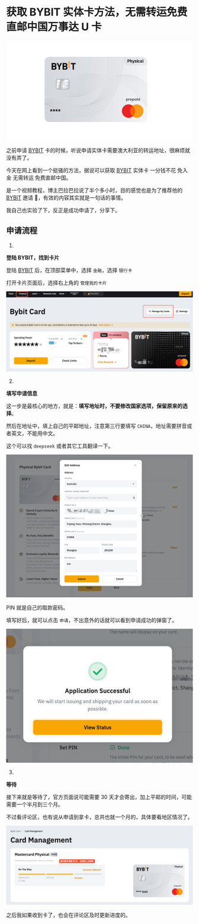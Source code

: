 # 获取 BYBIT 实体卡方法，无需转运免费直邮中国万事达 U 卡

![SCR-20250911-pehl](./assets/20250911-Bybit实体卡/SCR-20250911-pehl.jpg)

之前申请 [BYBIT](https://www.bybitglobal.com/invite?ref=ZGPJZPD) 卡的时候，听说申请实体卡需要澳大利亚的转运地址，很麻烦就没有弄了。

今天在网上看到一个挺骚的方法，据说可以获取 [BYBIT](https://www.bybitglobal.com/invite?ref=ZGPJZPD) 实体卡 一分钱不花 免入金 无需转运 免费直邮中国。

是一个视频教程，博主巴拉巴拉说了半个多小时，目的感觉也是为了推荐他的 [BYBIT](https://www.bybitglobal.com/invite?ref=ZGPJZPD) 邀请 🐴，有效的内容其实就是一句话的事情。

我自己也实验了下，反正是成功申请了，分享下。

## 申请流程

1.

**登陆 BYBIT，找到卡片**

登陆 [BYBIT](https://www.bybitglobal.com/invite?ref=ZGPJZPD) 后，在顶部菜单中，选择 `金融`，选择 `银行卡`

打开卡片页面后，选择右上角的 `管理我的卡片`

![SCR-20250911-pgaf](./assets/20250911-Bybit实体卡/SCR-20250911-pgaf.jpg)

2.

**填写申请信息**

这一步是最核心的地方，就是：**填写地址时，不要修改国家选项，保留原来的选择**。

然后在地址中，填上自己的平邮地址，注意第三行要填写 `CHINA`，地址需要拼音或者英文，不能用中文。

这个可以找 `deepseek` 或者其它工具翻译一下。

![SCR-20250911-osjr-2](./assets/20250911-Bybit实体卡/SCR-20250911-osjr-2.jpg)

PIN 就是自己的取款密码。

填写好后，就可以点击 `申请`，不出意外的话就可以看到申请成功的弹窗了。

![SCR-20250911-otem](./assets/20250911-Bybit实体卡/SCR-20250911-otem.jpg)

3.

**等待**

接下来就是等待了，官方页面说可能需要 30 天才会寄出，加上平邮的时间，可能需要一个半月到三个月。

不过看评论区，也有说从申请到拿卡，总共也就一个月的，具体要看地区情况了。

![SCR-20250911-otqe](./assets/20250911-Bybit实体卡/SCR-20250911-otqe.jpg)

之后我如果收到卡了，也会在评论区及时更新进度的。
